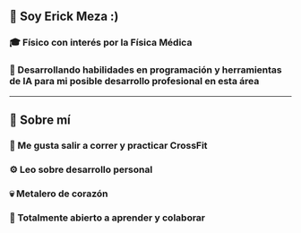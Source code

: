 ## 👋 Soy Erick Meza :)

### 🎓 Físico con interés por la Física Médica
### 🧠 Desarrollando habilidades en programación y herramientas de IA para mi posible desarrollo profesional en esta área

-----

## 🚀 Sobre mí

### 🌱 Me gusta salir a correr y practicar CrossFit
### ⚙️ Leo sobre desarrollo personal
### 💀 Metalero de corazón
### 💬 Totalmente abierto a aprender y colaborar 
